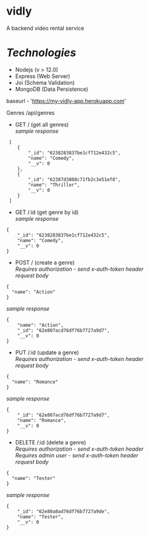 # vidly
A backend video rental service

*Technologies*
=======================================
- Nodejs (v > 12.0)
- Express (Web Server)
- Joi (Schema Validation)
- MongoDB (Data Persistence)

baseurl - 'https://my-vidly-app.herokuapp.com' <br>

Genres /api/genres
- GET / (get all genres) <br>
*sample response*
```
 [
    {
        "_id": "6238283837be1cf712e432c5",
        "name": "Comedy",
        "__v": 0
    },
    {
        "_id": "62387d3808c71fb2c3e51ef8",
        "name": "Thriller",
        "__v": 0
    }
 ]
```
- GET /:id (get genre by id) <br>
*sample response*
```
{
    "_id": "6238283837be1cf712e432c5",
    "name": "Comedy",
    "__v": 0
}
```

- POST / (create a genre) <br>
*Requires authorization - send x-auth-token header* <br>
*request body*
```
{
  "name": "Action"
}
```
*sample response*
```
{
    "name": "Action",
    "_id": "62e807acd76df76b7727a9d7",
    "__v": 0
}
```
- PUT /:id (update a genre) <br>
*Requires authorization - send x-auth-token header* <br>
*request body*
```
{
  "name": "Romance"
}
```
*sample response*
```
{
    "_id": "62e807acd76df76b7727a9d7",
    "name": "Romance",
    "__v": 0
}
```
- DELETE /:id (delete a genre) <br>
*Requires authorization - send x-auth-token header* <br>
*Requires admin user - send x-auth-token header* <br>
*request body*
```
{
  "name": "Tester"
}
```
*sample response*
```
{
    "_id": "62e80a8ad76df76b7727a9de",
    "name": "Tester",
    "__v": 0
}
```

